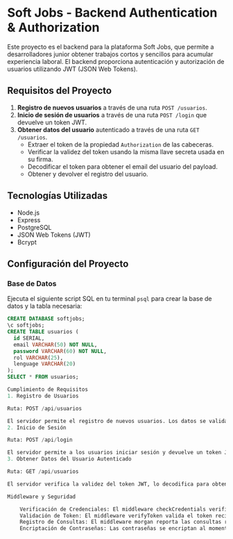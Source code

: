 # Soft Jobs - Backend Authentication & Authorization

Este proyecto es el backend para la plataforma Soft Jobs, que permite a desarrolladores junior obtener trabajos cortos y sencillos para acumular experiencia laboral. El backend proporciona autenticación y autorización de usuarios utilizando JWT (JSON Web Tokens).

## Requisitos del Proyecto

1. **Registro de nuevos usuarios** a través de una ruta `POST /usuarios`.
2. **Inicio de sesión de usuarios** a través de una ruta `POST /login` que devuelve un token JWT.
3. **Obtener datos del usuario** autenticado a través de una ruta `GET /usuarios`.
   - Extraer el token de la propiedad `Authorization` de las cabeceras.
   - Verificar la validez del token usando la misma llave secreta usada en su firma.
   - Decodificar el token para obtener el email del usuario del payload.
   - Obtener y devolver el registro del usuario.

## Tecnologías Utilizadas

- Node.js
- Express
- PostgreSQL
- JSON Web Tokens (JWT)
- Bcrypt

## Configuración del Proyecto

### Base de Datos

Ejecuta el siguiente script SQL en tu terminal `psql` para crear la base de datos y la tabla necesaria:

```sql
CREATE DATABASE softjobs;
\c softjobs;
CREATE TABLE usuarios (
  id SERIAL, 
  email VARCHAR(50) NOT NULL, 
  password VARCHAR(60) NOT NULL, 
  rol VARCHAR(25), 
  lenguage VARCHAR(20)
);
SELECT * FROM usuarios;

Cumplimiento de Requisitos
1. Registro de Usuarios

Ruta: POST /api/usuarios

El servidor permite el registro de nuevos usuarios. Los datos se validan y la contraseña se encripta antes de almacenarse en la base de datos.
2. Inicio de Sesión

Ruta: POST /api/login

El servidor permite a los usuarios iniciar sesión y devuelve un token JWT si las credenciales son correctas. El token contiene el email del usuario en el payload.
3. Obtener Datos del Usuario Autenticado

Ruta: GET /api/usuarios

El servidor verifica la validez del token JWT, lo decodifica para obtener el email del usuario, y devuelve los datos del usuario si está autenticado correctamente.

Middleware y Seguridad

    Verificación de Credenciales: El middleware checkCredentials verifica la existencia de credenciales en las rutas correspondientes.
    Validación de Token: El middleware verifyToken valida el token recibido en las cabeceras.
    Registro de Consultas: El middleware morgan reporta las consultas recibidas en el servidor.
    Encriptación de Contraseñas: Las contraseñas se encriptan al momento de registrar nuevos usuarios utilizando bcrypt.
